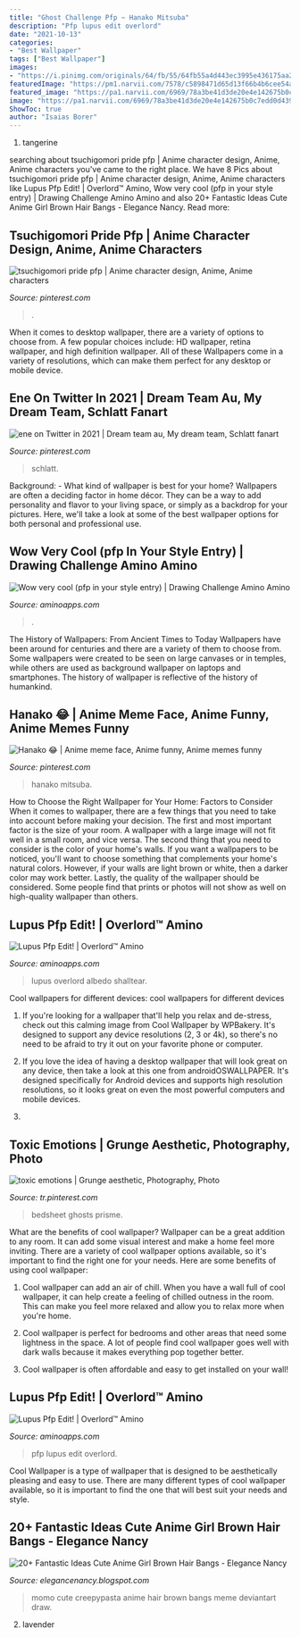 ```yaml
---
title: "Ghost Challenge Pfp ~ Hanako Mitsuba"
description: "Pfp lupus edit overlord"
date: "2021-10-13"
categories:
- "Best Wallpaper"
tags: ["Best Wallpaper"]
images:
- "https://i.pinimg.com/originals/64/fb/55/64fb55a4d443ec3995e436175aa2977d.png"
featuredImage: "https://pm1.narvii.com/7578/c5898471d65d13f66b4b6cee54a1948c19d34ea3r1-512-510v2_hq.jpg"
featured_image: "https://pa1.narvii.com/6969/78a3be41d3de20e4e142675b0c7edd0d4396b47cr1-320-320_hq.gif"
image: "https://pa1.narvii.com/6969/78a3be41d3de20e4e142675b0c7edd0d4396b47cr1-320-320_hq.gif"
ShowToc: true
author: "Isaias Borer"
---
```



1. tangerine 

	

		
searching about tsuchigomori pride pfp | Anime character design, Anime, Anime characters you've came to the right place. We have 8 Pics about tsuchigomori pride pfp | Anime character design, Anime, Anime characters like Lupus Pfp Edit! | Overlord™ Amino, Wow very cool (pfp in your style entry) | Drawing Challenge Amino Amino and also 20+ Fantastic Ideas Cute Anime Girl Brown Hair Bangs - Elegance Nancy. Read more:
		
    
## Tsuchigomori Pride Pfp | Anime Character Design, Anime, Anime Characters

<img loading=lazy src="https://i.pinimg.com/originals/14/16/5c/14165ccf722f1448d7964fbd3d31dd72.jpg" onerror="this.onerror=null;this.src='https://tse4.mm.bing.net/th?id=OIP.zx2yODo_0TgrPSvzzTrmLwHaHa&amp;pid=15.1';" alt="tsuchigomori pride pfp | Anime character design, Anime, Anime characters">

_Source: pinterest.com_

>. 

	

When it comes to desktop wallpaper, there are a variety of options to choose from. A few popular choices include: HD wallpaper, retina wallpaper, and high definition wallpaper. All of these Wallpapers come in a variety of resolutions, which can make them perfect for any desktop or mobile device. 

    
## Ene On Twitter In 2021 | Dream Team Au, My Dream Team, Schlatt Fanart

<img loading=lazy src="https://i.pinimg.com/originals/e1/da/15/e1da155265cf8749d875515c7d17ccd7.jpg" onerror="this.onerror=null;this.src='https://tse2.mm.bing.net/th?id=OIP.9f2BX4teKuToaH15xBUUwwHaFL&amp;pid=15.1';" alt="ene on Twitter in 2021 | Dream team au, My dream team, Schlatt fanart">

_Source: pinterest.com_

>schlatt. 

	

Background: - What kind of wallpaper is best for your home?
Wallpapers are often a deciding factor in home décor. They can be a way to add personality and flavor to your living space, or simply as a backdrop for your pictures. Here, we'll take a look at some of the best wallpaper options for both personal and professional use.

    
## Wow Very Cool (pfp In Your Style Entry) | Drawing Challenge Amino Amino

<img loading=lazy src="https://pm1.narvii.com/7578/c5898471d65d13f66b4b6cee54a1948c19d34ea3r1-512-510v2_hq.jpg" onerror="this.onerror=null;this.src='https://tse3.mm.bing.net/th?id=OIP.If01fXlsWaln_DnQIkhnpQHaHY&amp;pid=15.1';" alt="Wow very cool (pfp in your style entry) | Drawing Challenge Amino Amino">

_Source: aminoapps.com_

>. 

	

The History of Wallpapers: From Ancient Times to Today
Wallpapers have been around for centuries and there are a variety of them to choose from. Some wallpapers were created to be seen on large canvases or in temples, while others are used as background wallpaper on laptops and smartphones. The history of wallpaper is reflective of the history of humankind.

    
## Hanako 😂 | Anime Meme Face, Anime Funny, Anime Memes Funny

<img loading=lazy src="https://i.pinimg.com/originals/64/fb/55/64fb55a4d443ec3995e436175aa2977d.png" onerror="this.onerror=null;this.src='https://tse4.mm.bing.net/th?id=OIP.cXiM4zpwZeiDKaEqQqZnvAHaE8&amp;pid=15.1';" alt="Hanako 😂 | Anime meme face, Anime funny, Anime memes funny">

_Source: pinterest.com_

>hanako mitsuba. 

	

How to Choose the Right Wallpaper for Your Home: Factors to Consider
When it comes to wallpaper, there are a few things that you need to take into account before making your decision. The first and most important factor is the size of your room. A wallpaper with a large image will not fit well in a small room, and vice versa. 
The second thing that you need to consider is the color of your home's walls. If you want a wallpapers to be noticed, you'll want to choose something that complements your home's natural colors. However, if your walls are light brown or white, then a darker color may work better. 
Lastly, the quality of the wallpaper should be considered. Some people find that prints or photos will not show as well on high-quality wallpaper than others.

    
## Lupus Pfp Edit! | Overlord™ Amino

<img loading=lazy src="https://pa1.narvii.com/6969/78a3be41d3de20e4e142675b0c7edd0d4396b47cr1-320-320_hq.gif" onerror="this.onerror=null;this.src='https://tse1.mm.bing.net/th?id=OIP.kQNEpG4640gSxPAm8Qw4GAAAAA&amp;pid=15.1';" alt="Lupus Pfp Edit! | Overlord™ Amino">

_Source: aminoapps.com_

>lupus overlord albedo shalltear. 

	

Cool wallpapers for different devices:
cool wallpapers for different devices 

1. If you're looking for a wallpaper that'll help you relax and de-stress, check out this calming image from Cool Wallpaper by WPBakery. It's designed to support any device resolutions (2, 3 or 4k), so there's no need to be afraid to try it out on your favorite phone or computer.

2. If you love the idea of having a desktop wallpaper that will look great on any device, then take a look at this one from androidOSWALLPAPER. It's designed specifically for Android devices and supports high resolution resolutions, so it looks great on even the most powerful computers and mobile devices.

3.

    
## Toxic Emotions | Grunge Aesthetic, Photography, Photo

<img loading=lazy src="https://i.pinimg.com/736x/cc/f8/7d/ccf87ddd2a53ac2208555970c76732af--grunge-ghosts.jpg" onerror="this.onerror=null;this.src='https://tse1.mm.bing.net/th?id=OIP.2-TSNki7uIzbh8qMpun3UAHaE5&amp;pid=15.1';" alt="toxic emotions | Grunge aesthetic, Photography, Photo">

_Source: tr.pinterest.com_

>bedsheet ghosts prisme. 

	

What are the benefits of cool wallpaper?
Wallpaper can be a great addition to any room. It can add some visual interest and make a home feel more inviting. There are a variety of cool wallpaper options available, so it's important to find the right one for your needs. Here are some benefits of using cool wallpaper: 
1. Cool wallpaper can add an air of chill. When you have a wall full of cool wallpaper, it can help create a feeling of chilled outness in the room. This can make you feel more relaxed and allow you to relax more when you're home. 

2. Cool wallpaper is perfect for bedrooms and other areas that need some lightness in the space. A lot of people find cool wallpaper goes well with dark walls because it makes everything pop together better. 

3. Cool wallpaper is often affordable and easy to get installed on your wall!

    
## Lupus Pfp Edit! | Overlord™ Amino

<img loading=lazy src="https://pm1.narvii.com/6969/54ba55b98f3a2e6ded0aeaeb6ebbf558944802d7r1-1280-1280v2_hq.jpg" onerror="this.onerror=null;this.src='https://tse3.mm.bing.net/th?id=OIP.u01bEdnzFvPOXBTUvqTKjgHaHa&amp;pid=15.1';" alt="Lupus Pfp Edit! | Overlord™ Amino">

_Source: aminoapps.com_

>pfp lupus edit overlord. 

	

Cool Wallpaper is a type of wallpaper that is designed to be aesthetically pleasing and easy to use. There are many different types of cool wallpaper available, so it is important to find the one that will best suit your needs and style.

    
## 20+ Fantastic Ideas Cute Anime Girl Brown Hair Bangs - Elegance Nancy

<img loading=lazy src="https://i.kym-cdn.com/photos/images/facebook/001/466/126/2d2.png" onerror="this.onerror=null;this.src='https://tse2.mm.bing.net/th?id=OIP.tUyV6wX7l2nOb7P1GAjZrwHaHJ&amp;pid=15.1';" alt="20+ Fantastic Ideas Cute Anime Girl Brown Hair Bangs - Elegance Nancy">

_Source: elegancenancy.blogspot.com_

>momo cute creepypasta anime hair brown bangs meme deviantart draw. 

	

2. lavender 

